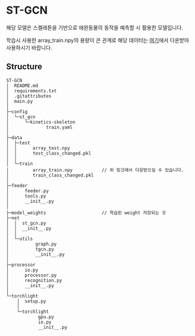 # ST-GCN
해당 모델은 스켈레톤을 기반으로 애완동물의 동작을 예측할 시 활용한 모델입니다.

학습시 사용한 array_train.npy의 용량이 큰 관계로 해당 데이터는 [여기](https://drive.google.com/file/d/10ucSBZS_Jg8nvGTIO8uv12JjyZBUPnx6/view?usp=sharing)에서 다운받아 사용하시기 바랍니다.

## Structure
```
ST-GCN
│  README.md
│  requirements.txt
│  .gitattributes
│  main.py
│  
├─config
│  └─st_gcn
│      └─kinetics-skeleton       
│              train.yaml        
│
├─data
│  ├─test
│  │      array_test.npy
│  │      test_class_changed.pkl
│  │      
│  └─train
│         array_train.npy           // 위 링크에서 다운받으실 수 있습니다.
│         train_class_changed.pkl
│
├─feeder
│      feeder.py
│      tools.py
│      __init__.py
│
├─model_weights                     // 학습된 weight 저장되는 곳
├─net
│  │  st_gcn.py
│  │  __init__.py
│  │  
│  └─utils
│          graph.py
│          tgcn.py
│          __init__.py
│
├─processor
│      io.py
│      processor.py
│      recognition.py
│      __init__.py
│
└─torchlight
    │  setup.py
    │
    └─torchlight
            gpu.py
            io.py
            __init__.py
```